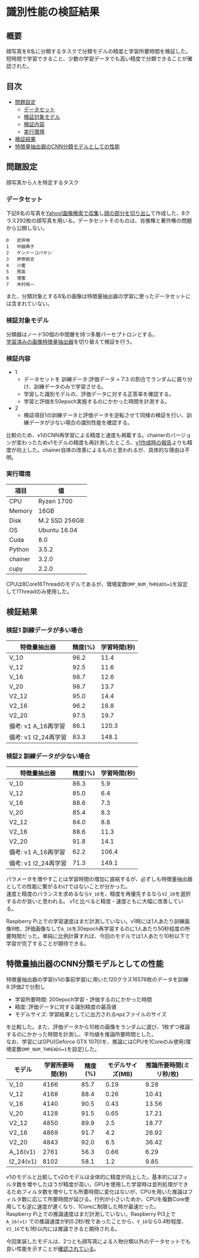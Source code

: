 # 識別性能の検証結果

## 概要

顔写真を8名に分類するタスクで分類モデルの精度と学習所要時間を検証した。  
短時間で学習できること、少数の学習データでも高い精度で分類できることが確認された。

## 目次

* [問題設定](#問題設定)
    - [データセット](#データセット)
    - [検証対象モデル](#検証対象モデル)
    - [検証内容](#検証内容)
    - [実行環境](#実行環境)
* [検証結果](#検証結果)
* [特徴量抽出器のCNN分類モデルとしての性能](#特徴量抽出器のCNN分類モデルとしての性能)

## 問題設定

顔写真から人を特定するタスク

### データセット

下記8名の写真を[Yahoo!画像検索で収集](./collect-imgs.md#yahoo画像検索を使う場合)し[顔の部分を切り出し](./create-dataset.md)て作成した、8クラス292枚の顔写真を用いる。データセットそのものは、肖像権と著作権の問題から公開しない。

```TSV
0	武井咲
1	中越典子
2	ケンドーコバヤシ
3	伊原剛志
4	小蜜
5	照英
6	壇蜜
7	木村祐一
```

また、分類対象とする8名の画像は特徴量抽出器の学習に使ったデータセットには含まれていない。

### 検証対象モデル

分類器はノード50個の中間層を持つ多層パーセプトロンとする。  
[学習済みの画像特徴量抽出器](docs/pre_trained_models.md)を切り替えて検証を行う。

### 検証内容

* 1
    - データセットを 訓練データ:評価データ = 7:3 の割合でランダムに振り分け、訓練データのみで学習させる。
    - 学習した識別モデルの、評価データに対する正答率を確認する。
    - 学習と評価を50epoch実施するのにかかった時間を計測する。
* 2
    - 検証項目1の訓練データと評価データを逆転させて同様の検証を行い、訓練データが少ない場合の識別性能を確認する。

比較のため、v1のCNN再学習による精度と速度も掲載する。chainerのバージョンが変わったためv1モデルの精度も再計測したところ、[v1作成時の報告](docs/performance_v1.md#備考-転移学習に用いたデータに対する識別性能)よりも精度が向上した。chainer自体の改善によるものと思われるが、具体的な理由は不明。


### 実行環境

| 項目 | 値 |
| --- | --- |
| CPU | Ryzen 1700 |
| Memory | 16GB |
| Disk | M.2 SSD 256GB |
| OS | Ubuntu 16.04 |
| Cuda | 8.0 |
| Python | 3.5.2 |
| chainer | 3.2.0 |
| cupy | 2.2.0 |

CPUは8Core16Threadのモデルであるが、環境変数`OMP_NUM_THREADS=1`を設定して1Threadのみ使用した。

## 検証結果

### 検証1 訓練データが多い場合

| 特徴量抽出器 | 精度(%) | 学習時間(秒) |
| --- | --- | --- |
| V_10 | 96.2 | 11.4 |
| V_12 | 92.5  | 11.6 |
| V_16 | 98.7 | 12.6 |
| V_20 | 98.7 | 13.7 |
| V2_12 | 95.0  | 14.4 |
| V2_16 | 96.2 | 16.8 |
| V2_20 | 97.5 | 19.7 |
| 備考: v1 A_16再学習 | 86.1 | 120.3 |
| 備考: v1 I2_24再学習 | 83.3 | 148.1 |

### 検証2 訓練データが少ない場合

| 特徴量抽出器 | 精度(%) | 学習時間(秒) |
| --- | --- | --- |
| V_10 | 86.3 | 5.9 |
| V_12 | 85.0  | 6.4 |
| V_16 | 88.6 | 7.3 |
| V_20 | 85.4 | 8.3 |
| V2_12 | 84.0  | 8.8 |
| V2_16 | 88.6 | 11.3 |
| V2_20 | 91.8 | 14.1 |
| 備考: v1 A_16再学習 | 62.2 | 106.4 |
| 備考: v1 I2_24再学習 | 71.3 | 149.1 |

パラメータを増やすことは学習時間の増加に直結するが、必ずしも特徴量抽出器としての性能に繋がるわけではないことが分かった。  
速度と精度のバランスを求めるなら`V_16`を、精度を再優先するなら`V2_20`を選択するのが良いと思われる。
v1と比べると精度・速度ともに大幅に改善している。  

Raspberry Pi上での学習速度はまだ計測していない。v1時には1人あたり訓練画像9枚、評価画像なしで`A_16`を30epoch再学習するのに1人あたり50秒程度の所要時間だった。単純に比例計算すれば、今回のモデルでは1人あたり10秒以下で学習が完了することが期待できる。

## 特徴量抽出器のCNN分類モデルとしての性能

特徴量抽出器の学習(v1の事前学習)に用いた120クラス16576枚のデータを訓練8:評価2で分割し

* 学習所要時間: 200epoch学習・評価するのにかかった時間
* 精度: 評価データに対する識別精度の最高値
* モデルサイズ: 学習結果としてに出力されるnpzファイルのサイズ

を比較した。また、評価データから10枚の画像をランダムに選び、1枚ずつ推論するのにかかった時間を計測し、平均値を推論所要時間とした。  
なお、学習にはGPU(Geforce GTX 1070)を、推論にはCPUを1Coreのみ使用(環境変数`OMP_NUM_THREADS=1`を設定)した。

| モデル | 学習所要時間(秒) | 精度(%) | モデルサイズ(MB) | 推論所要時間(ミリ秒/枚) |
| ------ | ---- | ---- | ---- | --- |
| V_10   | 4166 | 85.7 | 0.19 | 9.28 |
| V_12   | 4168 | 88.4 | 0.26 | 10.41 |
| V_16   | 4140 | 90.5 | 0.43 | 13.56 |
| V_20   | 4128 | 91.5 | 0.65 | 17.21 |
| V2_12  | 4850 | 89.9 | 2.5  | 18.77 |
| V2_16  | 4869 | 91.7 | 4.2  | 26.92 |
| V2_20  | 4843 | 92.0 | 6.5  | 36.42 |
| A_16(v1) | 2761 | 56.3 | 0.66 | 6.29 |
| I2_24(v1) | 8102 | 58.1 | 1.2  | 9.85 |

v1のモデルと比較してv2のモデルは全体的に精度が向上した。基本的にはフィルタ数を増やしたほうが精度が高い。GPUを使用した学習時は並列処理ができるためフィルタ数を増やしても所要時間に変化はないが、CPUを用いた推論はフィルタ数に応じて所要時間が延びる。行列が小さいためか、CPUを複数Core使用しても逆に速度が遅くなり、1Coreに制限した時が最速だった。  
Raspberry Pi上での推論速度はまだ計測していない。Raspberry Pi3上で `A_16(v1)` での推論速度が約0.2秒/枚であったことから、`V_16`なら0.4秒程度、`V2_16`でも1秒以内には推論できると期待される。

今回実装したモデルは、2つとも顔写真による人物分類以外のデータセットでも良い性能を示すことが[確認されている](https://github.com/nknytk/ml-study/blob/master/image-classification/report.md)。
